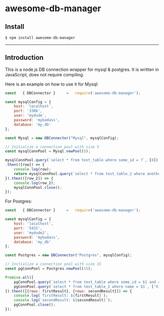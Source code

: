 # awesome-db-manager

## Install

```sh
$ npm install awesome-db-manager
```

---
## Introduction

This is a node.js DB connection wrapper for mysql & postgres. It is written in JavaScript, does not
require compiling.

Here is an example on how to use it for Mysql:

```js
const   { DBConnector }     =   require('awesome-db-manager');

const mysqlConfig = {
    host: 'localhost',
    port: '3306',
    user: 'mydude',
    password: 'mybadass',
    database: 'my_db'
};

const Mysql = new DBConnector("Mysql", mysqlConfig);

// Initialize a connection pool with size 5
const mysqlConnPool = Mysql.newPool(5);

mysqlConnPool.query(`select * from test_table where some_id = ?`, [8])
.then(([row]) => {
    console.log(row);
    return mysqlConnPool.query(`select * from test_table_2 where another_id = ?`, [row.another_id]);
}).then(([row_2]) => {
    console.log(row_2);
    mysqlConnPool.close();
});
```

For Postgres:

```js
const   { DBConnector }     =   require('awesome-db-manager');

const mysqlConfig = {
    host: 'localhost',
    port: '5432',
    user: 'mydude2',
    password: 'mybadass',
    database: 'my_db'
};

const Postgres = new DBConnector("Postgres", mysqlConfig);

// Initialize a connection pool with size 15
const pgConnPool = Postgres.newPool(15);

Promise.all([
    pgConnPool.query(`select * from test_table where some_id = $1 and another_name = $2`, [8, 'Jone']),
    pgConnPool.query(`select * from test_table_2 where name = $1`, ['Victor'])
]).then(([{rows: firstResult}, {rows: secondResult}]) => {
    console.log(`firstResult: ${firstResult}`);
    console.log(`secondResult: ${secondResult}`);
    pgConnPool.close();
});

```
